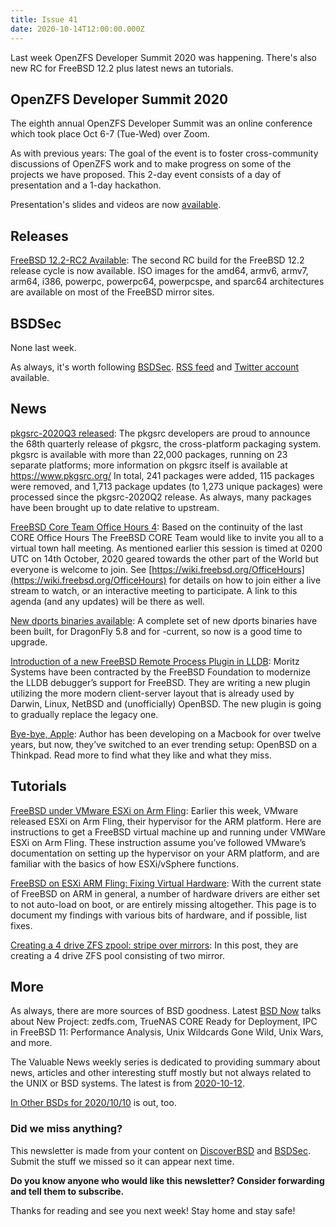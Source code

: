 ```yaml
---
title: Issue 41
date: 2020-10-14T12:00:00.000Z
---
```


Last week OpenZFS Developer Summit 2020 was happening. There's also new RC for FreeBSD 12.2 plus latest news an tutorials.

<!-- more -->

## OpenZFS Developer Summit 2020

The eighth annual OpenZFS Developer Summit was an online conference which took place Oct 6-7 (Tue-Wed) over Zoom.

As with previous years: The goal of the event is to foster cross-community discussions of OpenZFS work and to make progress on some of the projects we have proposed. This 2-day event consists of a day of presentation and a 1-day hackathon.

Presentation's slides and videos are now [available](https://openzfs.org/wiki/OpenZFS_Developer_Summit_2020).

## Releases

[FreeBSD 12.2-RC2 Available](https://www.freebsd.org/news/newsflash.html#event20201010:01?utm_source=bsdweekly): The second RC build for the FreeBSD 12.2 release cycle is now available. ISO images for the amd64, armv6, armv7, arm64, i386, powerpc, powerpc64, powerpcspe, and sparc64 architectures are available on most of the FreeBSD mirror sites.

## BSDSec

None last week.

As always, it's worth following [BSDSec](https://bsdsec.net). [RSS feed](https://bsdsec.net/articles.atom) and [Twitter account](https://twitter.com/bsdsec) available.

## News

[pkgsrc-2020Q3 released](https://bsdsec.net/articles/pkgsrc-2020q3-released?utm_source=bsdweekly): The pkgsrc developers are proud to announce the 68th quarterly release of pkgsrc, the cross-platform packaging system. pkgsrc is available with more than 22,000 packages, running on 23 separate platforms; more information on pkgsrc itself is available at https://www.pkgsrc.org/ In total, 241 packages were added, 115 packages were removed, and 1,713 package updates (to 1,273 unique packages) were processed since the pkgsrc-2020Q2 release. As always, many packages have been brought up to date relative to upstream.

[FreeBSD Core Team Office Hours 4](https://bsdsec.net/articles/freebsd-announce-core-team-office-hours-4?utm_source=bsdweekly): Based on the continuity of the last CORE Office Hours The FreeBSD CORE Team would like to invite you all to a virtual town hall meeting. As mentioned earlier this session is timed at 0200 UTC on 14th October, 2020 geared towards the other part of the World but everyone is welcome to join. See [https://wiki.freebsd.org/OfficeHours](https://wiki.freebsd.org/OfficeHours) for details on how to join either a live stream to watch, or an interactive meeting to participate. A link to this agenda (and any updates) will be there as well.

[New dports binaries available](https://www.dragonflydigest.com/2020/10/06/25039.html?utm_source=bsdweekly): A complete set of new dports binaries have been built, for DragonFly 5.8 and for -current, so now is a good time to upgrade.

[Introduction of a new FreeBSD Remote Process Plugin in LLDB](https://www.moritz.systems/blog/introduction-of-a-new-freebsd-remote-process-plugin-in-lldb/?utm_source=bsdweekly): Moritz Systems have been contracted by the FreeBSD Foundation to modernize the LLDB debugger’s support for FreeBSD. They are writing a new plugin utilizing the more modern client-server layout that is already used by Darwin, Linux, NetBSD and (unofficially) OpenBSD. The new plugin is going to gradually replace the legacy one.

[Bye-bye, Apple](http://blog.cretaria.com/posts/bye-bye-apple.html?utm_source=bsdweekly): Author has been developing on a Macbook for over twelve years, but now, they’ve switched to an ever trending setup: OpenBSD on a Thinkpad. Read more to find what they like and what they miss.

## Tutorials

[FreeBSD under VMware ESXi on Arm Fling](https://vincerants.com/freebsd-under-vmware-esxi-on-arm-fling/?utm_source=bsdweekly): Earlier this week, VMware released ESXi on Arm Fling, their hypervisor for the ARM platform. Here are instructions to get a FreeBSD virtual machine up and running under VMWare ESXi on Arm Fling. These instruction assume you’ve followed VMware’s documentation on setting up the hypervisor on your ARM platform, and are familiar with the basics of how ESXi/vSphere functions.

[FreeBSD on ESXi ARM Fling: Fixing Virtual Hardware](https://vincerants.com/freebsd-on-esxi-arm-fling-fixing-virtual-hardware/?utm_source=bsdweekly): With the current state of FreeBSD on ARM in general, a number of hardware drivers are either set to not auto-load on boot, or are entirely missing altogether. This page is to document my findings with various bits of hardware, and if possible, list fixes.

[Creating a 4 drive ZFS zpool: stripe over mirrors](https://dan.langille.org/2020/10/11/creating-a-4-drive-zfs-zpool-stripe-over-mirrors/?utm_source=bsdweekly): In this post, they are creating a 4 drive ZFS pool consisting of two mirror.

## More

As always, there are more sources of BSD goodness. Latest [BSD Now](https://www.bsdnow.tv/371?utm_source=bsdweekly) talks about New Project: zedfs.com, TrueNAS CORE Ready for Deployment, IPC in FreeBSD 11: Performance Analysis, Unix Wildcards Gone Wild, Unix Wars, and more.

The Valuable News weekly series is dedicated to providing summary about news, articles and other interesting stuff mostly but not always related to the UNIX or BSD systems. The latest is from [2020-10-12](https://vermaden.wordpress.com/2020/10/12/valuable-news-2020-10-12/?utm_source=bsdweekly).

[In Other BSDs for 2020/10/10](https://www.dragonflydigest.com/2020/10/10/25026.html?utm_source=bsdweekly) is out, too.

### Did we miss anything?

This newsletter is made from your content on [DiscoverBSD](https://discoverbsd.com) and [BSDSec](https://bsdsec.net). Submit the stuff we missed so it can appear next time.

**Do you know anyone who would like this newsletter? Consider forwarding and tell them to subscribe.**

Thanks for reading and see you next week! Stay home and stay safe!
